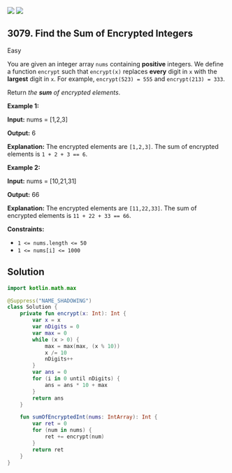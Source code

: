 [![](https://img.shields.io/github/stars/javadev/LeetCode-in-Kotlin?label=Stars&style=flat-square)](https://github.com/javadev/LeetCode-in-Kotlin)
[![](https://img.shields.io/github/forks/javadev/LeetCode-in-Kotlin?label=Fork%20me%20on%20GitHub%20&style=flat-square)](https://github.com/javadev/LeetCode-in-Kotlin/fork)

## 3079\. Find the Sum of Encrypted Integers

Easy

You are given an integer array `nums` containing **positive** integers. We define a function `encrypt` such that `encrypt(x)` replaces **every** digit in `x` with the **largest** digit in `x`. For example, `encrypt(523) = 555` and `encrypt(213) = 333`.

Return _the **sum** of encrypted elements_.

**Example 1:**

**Input:** nums = [1,2,3]

**Output:** 6

**Explanation:** The encrypted elements are `[1,2,3]`. The sum of encrypted elements is `1 + 2 + 3 == 6`.

**Example 2:**

**Input:** nums = [10,21,31]

**Output:** 66

**Explanation:** The encrypted elements are `[11,22,33]`. The sum of encrypted elements is `11 + 22 + 33 == 66`.

**Constraints:**

*   `1 <= nums.length <= 50`
*   `1 <= nums[i] <= 1000`

## Solution

```kotlin
import kotlin.math.max

@Suppress("NAME_SHADOWING")
class Solution {
    private fun encrypt(x: Int): Int {
        var x = x
        var nDigits = 0
        var max = 0
        while (x > 0) {
            max = max(max, (x % 10))
            x /= 10
            nDigits++
        }
        var ans = 0
        for (i in 0 until nDigits) {
            ans = ans * 10 + max
        }
        return ans
    }

    fun sumOfEncryptedInt(nums: IntArray): Int {
        var ret = 0
        for (num in nums) {
            ret += encrypt(num)
        }
        return ret
    }
}
```